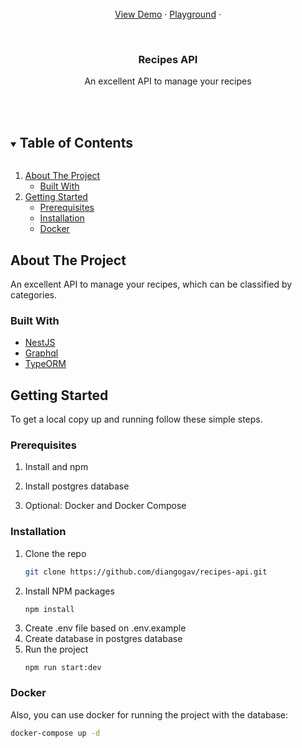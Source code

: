 <p align="center">

  <p align="center">
    <br />
    <br />
    <br />
    <a href="https://recipes-api-abc.herokuapp.com/">View Demo</a>
    ·
    <a href="https://recipes-api-abc.herokuapp.com/graphql">Playground</a>
    ·
</p>
<br />
<p align="center">
  <h3 align="center">Recipes API</h3>

  <p align="center">
    An excellent API to manage your recipes
    <br />
    <br />
    <br />
  </p>
</p>

<!-- TABLE OF CONTENTS -->
<details open="open">
  <summary><h2 style="display: inline-block">Table of Contents</h2></summary>
  <ol>
    <li>
      <a href="#about-the-project">About The Project</a>
      <ul>
        <li><a href="#built-with">Built With</a></li>
      </ul>
    </li>
    <li>
      <a href="#getting-started">Getting Started</a>
      <ul>
        <li><a href="#prerequisites">Prerequisites</a></li>
        <li><a href="#installation">Installation</a></li>
        <li><a href="#installation">Docker</a></li>
      </ul>
    </li>

  </ol>
</details>

<!-- ABOUT THE PROJECT -->

## About The Project

An excellent API to manage your recipes, which can be classified by categories.

### Built With

- [NestJS]('https://docs.nestjs.com/')
- [Graphql]('https://graphql.org/')
- [TypeORM]('https://typeorm.io/')

<!-- GETTING STARTED -->

## Getting Started

To get a local copy up and running follow these simple steps.

<!-- ### Prerequisites

This is an example of how to list things you need to use the software and how to install them.

- npm
  ```sh
  npm install npm@latest -g
  ``` -->

### Prerequisites

1. Install and npm

2. Install postgres database

3. Optional: Docker and Docker Compose

### Installation

1. Clone the repo
   ```sh
   git clone https://github.com/diangogav/recipes-api.git
   ```
2. Install NPM packages
   ```sh
   npm install
   ```
3. Create .env file based on .env.example
4. Create database in postgres database
5. Run the project
   ```
   npm run start:dev
   ```

### Docker

Also, you can use docker for running the project with the database:

```sh
docker-compose up -d
```
